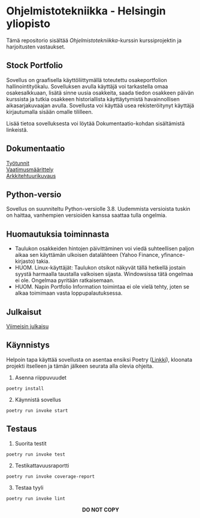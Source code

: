 # Ohjelmistotekniikka - Helsingin yliopisto

Tämä repositorio sisältää <I>Ohjelmistotekniikka</I>-kurssin kurssiprojektin ja harjoitusten vastaukset.

## Stock Portfolio
Sovellus on graafisella käyttöliittymällä toteutettu osakeportfolion hallinointityökalu. Sovelluksen avulla käyttäjä voi tarkastella omaa osakesalkkuaan, lisätä sinne uusia osakkeita, saada tiedon osakkeen päivän kurssista ja tutkia osakkeen historiallista käyttäytymistä havainnollisen aikasarjakuvaajan avulla. Sovellusta voi käyttää usea rekisteröitynyt käyttäjä kirjautumalla sisään omalle tililleen.

Lisää tietoa sovelluksesta voi löytää Dokumentaatio-kohdan sisältämistä linkeistä.

## Dokumentaatio
[Työtunnit](https://github.com/shiftleino/stockPortfolio/blob/main/documentation/tuntikirjanpito.md)<br>
[Vaatimusmäärittely](https://github.com/shiftleino/stockPortfolio/blob/main/documentation/vaatimusmaarittely.md)</br>
[Arkkitehtuurikuvaus](https://github.com/shiftleino/stockPortfolio/blob/main/documentation/arkkitehtuuri.md)

## Python-versio
Sovellus on suunniteltu Python-versiolle 3.8. Uudemmista versioista tuskin on haittaa, vanhempien versioiden kanssa saattaa tulla ongelmia.

## Huomautuksia toiminnasta
- Taulukon osakkeiden hintojen päivittäminen voi viedä suhteellisen paljon aikaa sen käyttämän ulkoisen datalähteen (Yahoo Finance, yfinance-kirjasto) takia.
- HUOM. Linux-käyttäjät: Taulukon otsikot näkyvät tällä hetkellä jostain syystä harmaalla taustalla valkoisen sijasta. Windowsissa tätä ongelmaa ei ole. Ongelmaa pyritään ratkaisemaan.
- HUOM. Napin Portfolio Information toimintaa ei ole vielä tehty, joten se alkaa toimimaan vasta loppupalautuksessa.

## Julkaisut
[Viimeisin julkaisu](https://github.com/shiftleino/stockPortfolio/releases/tag/viikko5)<br>

## Käynnistys
Helpoin tapa käyttää sovellusta on asentaa ensiksi Poetry ([Linkki](https://python-poetry.org/docs/#installation)), kloonata projekti itselleen ja tämän jälkeen seurata alla olevia ohjeita.<br>

1. Asenna riippuvuudet
```console 
poetry install
```

2. Käynnistä sovellus
```console
poetry run invoke start
```

## Testaus
1. Suorita testit
```console
poetry run invoke test
```

2. Testikattavuusraportti
```console
poetry run invoke coverage-report
```

3. Testaa tyyli
```console
poetry run invoke lint
```

<p align="center"><b>DO NOT COPY</b></p>
